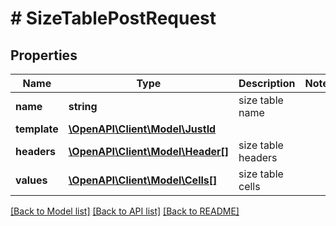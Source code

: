 # # SizeTablePostRequest

## Properties

Name | Type | Description | Notes
------------ | ------------- | ------------- | -------------
**name** | **string** | size table name |
**template** | [**\OpenAPI\Client\Model\JustId**](JustId.md) |  |
**headers** | [**\OpenAPI\Client\Model\Header[]**](Header.md) | size table headers |
**values** | [**\OpenAPI\Client\Model\Cells[]**](Cells.md) | size table cells |

[[Back to Model list]](../../README.md#models) [[Back to API list]](../../README.md#endpoints) [[Back to README]](../../README.md)
